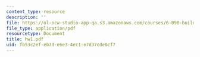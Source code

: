 ```yaml
---
content_type: resource
description: ''
file: https://ol-ocw-studio-app-qa.s3.amazonaws.com/courses/6-090-building-programming-experience-a-lead-in-to-6-001-january-iap-2005/fb53c2efeb7de6e34ec1e7d37cde0cf7_hw1.pdf
file_type: application/pdf
resourcetype: Document
title: hw1.pdf
uid: fb53c2ef-eb7d-e6e3-4ec1-e7d37cde0cf7
---
```

